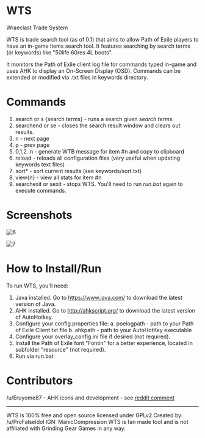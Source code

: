 # WTS
Wraeclast Trade System

WTS is trade search tool (as of 0.1) that aims to allow Path of Exile players to have an in-game items search tool. It features searching by search terms (or keywords) like "50life 60res 4L boots".

It monitors the Path of Exile client log file for commands typed in-game and uses AHK to display an On-Screen Display (OSD). Commands can be extended or modified via .txt files in keywords directory.

# Commands

1. search or s {search terms} - runs a search given _search terms_.
2. searchend or se - closes the search result window and clears out results.
3. n - next page
4. p - prev page
5. 0,1,2..n - generate WTB message for item #n and copy to clipboard
5. reload - reloads all configuration files (very useful when updating keywords text files)
6. sort* - sort current results (see keywords/sort.txt)
7. view{n} - view all stats for item #n
8. searchexit or sexit - stops WTS. You'll need to run _run.bat_ again to execute commands.

# Screenshots

![6](https://dl.dropboxusercontent.com/u/13620316/wts-screen01.png)

![7](https://dl.dropboxusercontent.com/u/13620316/wts-screen02.png)

# How to Install/Run

To run WTS, you'll need:

1. Java installed. Go to https://www.java.com/ to download the latest version of Java.
2. AHK installed. Go to http://ahkscript.org/ to download the latest version of AutoHotkey.
3. Configure your config.properties file:
 a. poelogpath - path to your Path of Exile Client.txt file
 b. ahkpath    - path to your AutoHotKey executable
4. Configure your overlay_config.ini file if desired (not required).
5. Install the Path of Exile font "Fontin" for a better experience, located in subfolder "resource" (not required).
6. Run via run.bat

# Contributors

/u/Eruyome87 - AHK icons and development - see [reddit comment](https://www.reddit.com/message/messages/4i2p30)

---

WTS is 100% free and open source licensed under GPLv2
Created by: /u/ProFalseIdol IGN: ManicCompression
WTS is fan made tool and is not affiliated with Grinding Gear Games in any way.
